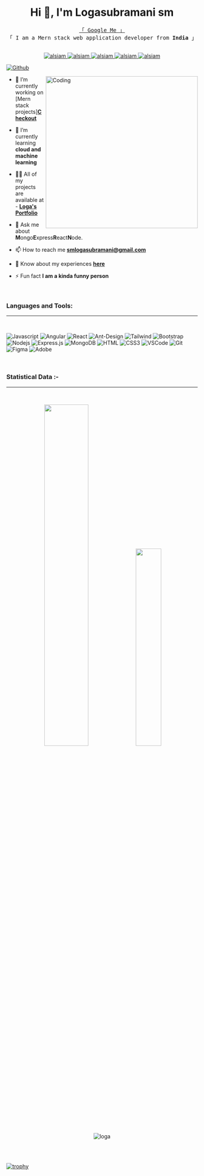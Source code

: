 
<h1 align="center">Hi 👋, I'm Logasubramani sm</h1>

<p align="center"> 
  <samp>
    <a href="https://www.google.com/search?q=logasubramani">「 Google Me 」</a>
    <br>
    「 I am a Mern stack web application developer from <b>India</b> 」
    <br>
    <br>
  </samp>
</p>

<p align="center">
 <a href="https://logasubramani-portfolio.netlify.app/" target="blank">
  <img src="https://img.shields.io/badge/Website-DC143C?style=for-the-badge&logo=medium&logoColor=white" alt="alsiam" />
 </a>
 <a href="https://linkedin.com/in/smlogasubramani" target="_blank">
  <img src="https://img.shields.io/badge/LinkedIn-0077B5?style=for-the-badge&logo=linkedin&logoColor=white" alt="alsiam"/>
 </a>
 <a href="https://instagram.com/loga_007" target="_blank">
  <img src="https://img.shields.io/badge/Instagram-fe4164?style=for-the-badge&logo=instagram&logoColor=white" alt="alsiam" />
 </a> 
 <a href="https://www.codechef.com/users/loga_007" target="_blank">
  <img src="https://img.shields.io/badge/Codechef-20BEFF?&style=for-the-badge&logo=codechef&logoColor=white" alt="alsiam"  />
  </a> 
  <a href="https://www.hackerrank.com/smlogasubramani" target="_blank">
  <img src="https://img.shields.io/badge/HackerRank-50REFF?&style=for-the-badge&logo=hackerrank&logoColor=white" alt="alsiam"  />
  </a> 
</p>


[![Github](https://img.shields.io/github/followers/smlogasubramani?label=Follow&style=social)](https://github.com/smlogsubramani)


<img align="right" alt="Coding" width="400" src="https://cdn.dribbble.com/users/1162077/screenshots/3848914/programmer.gif">

- 🔭 I’m currently working on [Mern stack projects]<a href="https://github.com/smlogsubramani/Integration_mernstack" target="blank">**Checkout**</a>

- 🌱 I’m currently learning **cloud and machine learning**

- 👨‍💻 All of my projects are available at - <a href="https://logasubramani-portfolio.netlify.app/" target="blank">**Loga's Portfolio**</a>

- 💬 Ask me about **M**ongo**E**xpress**R**eact**N**ode.

- 📫 How to reach me **smlogasubramani@gmail.com**

- 📄 Know about my experiences  <a href="https://logasubramani-portfolio.netlify.app/" target="blank">**here**</a>

- ⚡ Fun fact **I am a kinda funny person**
  
<br/>
<h3 align="left">Languages and Tools:</h3>
<hr/>
<br/>

![Javascript](https://img.shields.io/badge/Javascript-F0DB4F?style=for-the-badge&labelColor=black&logo=javascript&logoColor=F0DB4F)
![Angular](https://img.shields.io/badge/Angular-007acc?style=for-the-badge&labelColor=black&logo=angular&logoColor=007acc)
![React](https://img.shields.io/badge/-React-61DBFB?style=for-the-badge&labelColor=black&logo=react&logoColor=61DBFB)
![Ant-Design](https://img.shields.io/badge/AntDesign-0170FE?style=for-the-badge&logo=antdesign&logoColor=white)
![Tailwind](https://img.shields.io/badge/Tailwind_CSS-092749?style=for-the-badge&logo=tailwindcss&logoColor=06B6D4&labelColor=000000)
![Bootstrap](https://img.shields.io/badge/Bootstrap-563D7C?style=for-the-badge&logo=bootstrap&logoColor=white)
![Nodejs](https://img.shields.io/badge/Nodejs-3C873A?style=for-the-badge&labelColor=black&logo=node.js&logoColor=3C873A)
![Express.js](https://img.shields.io/badge/Express.js-000000?style=for-the-badge&logo=express&logoColor=white)
![MongoDB](https://img.shields.io/badge/MongoDB-4EA94B?style=for-the-badge&logo=mongodb&logoColor=white)
![HTML](https://img.shields.io/badge/HTML5-E34F26?style=for-the-badge&logo=html5&logoColor=white)
![CSS3](https://img.shields.io/badge/CSS3-1572B6?style=for-the-badge&logo=css3&logoColor=white)
![VSCode](https://img.shields.io/badge/Visual_Studio-0078d7?style=for-the-badge&logo=visual%20studio&logoColor=white)
![Git](https://img.shields.io/badge/Git-F05032?style=for-the-badge&logo=git&logoColor=white)
![Figma](https://img.shields.io/badge/Figma-20232A?style=for-the-badge&logo=figma&logoColor=61DAFB)
![Adobe](https://img.shields.io/badge/Adobe.xd-000000?style=for-the-badge&logo=adobe&logoColor=white)


<!--![SASS Badge](https://img.shields.io/badge/Sass-CC6699?style=for-the-badge&logo=sass&logoColor=white)
![Strapi](https://img.shields.io/badge/strapi-2E7EEA?style=for-the-badge&logo=strapi&logoColor=white)
![Markdown](https://img.shields.io/badge/Markdown-000000?style=for-the-badge&logo=markdown&logoColor=white)
![Redux](https://img.shields.io/badge/Redux-593D88?style=for-the-badge&logo=redux&logoColor=white)
![React Query](https://img.shields.io/badge/-React_Query-FF4154?style=for-the-badge&logo=react%20query&logoColor=white) -->
<br/>
<h3>Statistical Data :-</h3>
<hr/>
<br/>
<p align="center">
  <img src="https://github-readme-stats.vercel.app/api?username=smlogsubramani&show_icons=true&locale=en&bg_color=0d1117&text_color=ffffff&repo=convoychat" width="48%" />
  <img src="https://github-readme-stats.vercel.app/api/top-langs/?username=smlogsubramani&show_icons=true&locale=en&bg_color=0d1117&text_color=ffffff&layout=compact" width="36.5%"/>
</p> 

<br>

<p align="center"><img  src="https://github-readme-streak-stats.herokuapp.com/?user=smlogsubramani&theme=dark&background=0d1117&date_format=M%20j%5B%2C%20Y%5D" alt="loga" /></p>

<br></br>

<a align="center" href="https://github.com/smlogasubramani/github-profile-trophy">
            <img src="https://github-profile-trophy.vercel.app/?username=smlogsubramani&row=1&column=10&theme=darkhub" alt="trophy">
</a>

  



